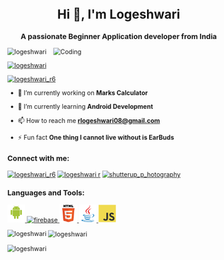 
<h1 align="center">Hi 👋, I'm Logeshwari</h1>
<h3 align="center">A passionate Beginner Application developer from India</h3>

<img align="right" alt="Coding" width="400" src="https://thumbs.gfycat.com/CheerySeparateGoldeneye-size_restricted.gif">

<p align="left"> <img src="https://komarev.com/ghpvc/?username=logeshwari&label=Profile%20views&color=0e75b6&style=flat" alt="logeshwari" /> </p>

<p align="left"> <a href="https://github.com/ryo-ma/github-profile-trophy"><img src="https://github-profile-trophy.vercel.app/?username=logeshwari" alt="logeshwari" /></a> </p>

<p align="left"> <a href="https://twitter.com/logeshwari_r6" target="blank"><img src="https://img.shields.io/twitter/follow/logeshwari_r6?logo=twitter&style=for-the-badge" alt="logeshwari_r6" /></a> </p>

- 🔭 I’m currently working on **Marks Calculator**

- 🌱 I’m currently learning **Android Development**

- 📫 How to reach me **rlogeshwari08@gmail.com**

- ⚡ Fun fact **One thing I cannot live without is EarBuds**

<h3 align="left">Connect with me:</h3>
<p align="left">
<a href="https://twitter.com/logeshwari_r6" target="blank"><img align="center" src="https://raw.githubusercontent.com/rahuldkjain/github-profile-readme-generator/master/src/images/icons/Social/twitter.svg" alt="logeshwari_r6" height="30" width="40" /></a>
<a href="https://linkedin.com/in/logeshwari r" target="blank"><img align="center" src="https://raw.githubusercontent.com/rahuldkjain/github-profile-readme-generator/master/src/images/icons/Social/linked-in-alt.svg" alt="logeshwari r" height="30" width="40" /></a>
<a href="https://instagram.com/shutterup_p_hotography" target="blank"><img align="center" src="https://raw.githubusercontent.com/rahuldkjain/github-profile-readme-generator/master/src/images/icons/Social/instagram.svg" alt="shutterup_p_hotography" height="30" width="40" /></a>
</p>

<h3 align="left">Languages and Tools:</h3>
<p align="left"> <a href="https://developer.android.com" target="_blank" rel="noreferrer"> <img src="https://raw.githubusercontent.com/devicons/devicon/master/icons/android/android-original-wordmark.svg" alt="android" width="40" height="40"/> </a> <a href="https://firebase.google.com/" target="_blank" rel="noreferrer"> <img src="https://www.vectorlogo.zone/logos/firebase/firebase-icon.svg" alt="firebase" width="40" height="40"/> </a> <a href="https://www.w3.org/html/" target="_blank" rel="noreferrer"> <img src="https://raw.githubusercontent.com/devicons/devicon/master/icons/html5/html5-original-wordmark.svg" alt="html5" width="40" height="40"/> </a> <a href="https://www.java.com" target="_blank" rel="noreferrer"> <img src="https://raw.githubusercontent.com/devicons/devicon/master/icons/java/java-original.svg" alt="java" width="40" height="40"/> </a> <a href="https://developer.mozilla.org/en-US/docs/Web/JavaScript" target="_blank" rel="noreferrer"> <img src="https://raw.githubusercontent.com/devicons/devicon/master/icons/javascript/javascript-original.svg" alt="javascript" width="40" height="40"/> </a> </p>

<p><img align="left" src="https://github-readme-stats.vercel.app/api/top-langs?username=logeshwari&show_icons=true&locale=en&layout=compact" alt="logeshwari" /></p>

<p>&nbsp;<img align="center" src="https://github-readme-stats.vercel.app/api?username=logeshwari&show_icons=true&locale=en" alt="logeshwari" /></p>

<p><img align="center" src="https://github-readme-streak-stats.herokuapp.com/?user=logeshwari&" alt="logeshwari" /></p>
